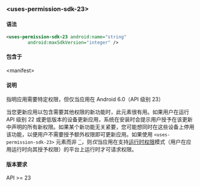 ### \<uses-permission-sdk-23>

#### 语法

```xml
<uses-permission-sdk-23 android:name="string"
        android:maxSdkVersion="integer" />
```

#### 包含于

\<manifest>

#### 说明

指明应用需要特定权限，但仅当应用在 Android 6.0（API 级别 23）

当您更新应用以包含需要其他权限的新功能时，此元素很有用。如果用户在运行 API 级别 22 或更低版本的设备更新应用，系统在安装时会提示用户授予在该更新中声明的所有新权限。如果某个新功能无关紧要，您可能想同时在这些设备上停用该功能，以便用户不需要授予额外权限即可更新应用。如果使用 `<uses-permission-sdk-23>` 元素而非 [``](https://developer.android.com/guide/topics/manifest/uses-permission-element.html)，则*仅*当应用在支持[运行时权限](https://developer.android.com/training/permissions/requesting.html)模式（用户在应用运行时向其授予权限）的平台上运行时才可请求权限。

#### 版本要求

API >= 23

